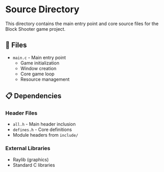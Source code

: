 # Source Directory

This directory contains the main entry point and core source files for the Block Shooter game project.

## 📑 Files

- `main.c` - Main entry point
  - Game initialization
  - Window creation
  - Core game loop
  - Resource management

## 📋 Dependencies

### Header Files
- `all.h` - Main header inclusion
- `defines.h` - Core definitions
- Module headers from `include/`

### External Libraries
- Raylib (graphics)
- Standard C libraries